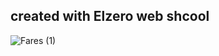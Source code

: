 created with Elzero web shcool 
---
![Fares (1)](https://github.com/fares-ahmedd/html-css-project-1/assets/110955622/b4a26237-c7ee-415b-bb04-44a9b0ff895e)

